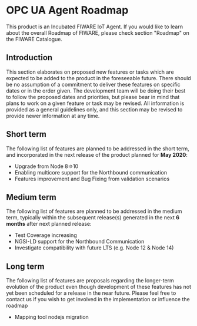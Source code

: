 # OPC UA Agent Roadmap

This product is an Incubated FIWARE IoT Agent. If you would like to learn about the overall Roadmap of FIWARE, please
check section "Roadmap" on the FIWARE Catalogue.

## Introduction

This section elaborates on proposed new features or tasks which are expected to be added to the product in the
foreseeable future. There should be no assumption of a commitment to deliver these features on specific dates or in the
order given. The development team will be doing their best to follow the proposed dates and priorities, but please bear
in mind that plans to work on a given feature or task may be revised. All information is provided as a general
guidelines only, and this section may be revised to provide newer information at any time.

## Short term

The following list of features are planned to be addressed in the short term, and incorporated in the next release of
the product planned for **May 2020**:

-  Upgrade from Node 8=>10
-  Enabling multicore support for the Northbound communication
-  Features improvement and Bug Fixing from validation scenarios

## Medium term

The following list of features are planned to be addressed in the medium term, typically within the subsequent
release(s) generated in the next **6 months** after next planned release:

- Test Coverage increasing 
- NGSI-LD support for the Northbound Communication
- Investigate compatibility with future LTS (e.g. Node 12 & Node 14)

## Long term

The following list of features are proposals regarding the longer-term evolution of the product even though development
of these features has not yet been scheduled for a release in the near future. Please feel free to contact us if you
wish to get involved in the implementation or influence the roadmap

-  Mapping tool nodejs migration
